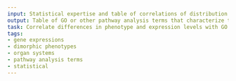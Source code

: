 ```yaml
---
input: Statistical expertise and table of correlations of distribution of phenotype in organ systems with expression of genes in the organs
output: Table of GO or other pathway analysis terms that characterize the sexually dimorphic phenotypes or gene expressions
task: Correlate differences in phenotype and expression levels with GO terms
tags:
- gene expressions
- dimorphic phenotypes
- organ systems
- pathway analysis terms
- statistical
---
```

